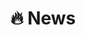 # 🔥 News
<!-- <strong style="color:#e74d3c; font-weight:600">I am applying for Fall 2025 PhD programs. If there are opportunities in your research group, please feel free to reach out! </strong>

<strong style="font-weight:600;">Email: xchen279 [at] jhu [dot] com | Phone: (667) 434-8060</strong> -->

<!-- - *2024.06*: I will join [ALIVE](https://publichealth.jhu.edu/aids-linked-to-the-intravenous-experience) as a data analyst.
- *2023.12*: 🎉 One paper (MapLE) is accepted by AAAI2024.
- *2023.06*: 🎉 One paper (GFAP) is accepted by Plant Physiology. -->

<!-- - *2023.04*: 🔥 We release [AudioGPT](https://github.com/AIGC-Audio/AudioGPT) (⭐️6k+) -->
<!-- - *2023.01*: I join [Bytedance AI Lab, Speech & Audio Team](https://ailab.bytedance.com/) <img src='./images/tiktok.png' style='width: 6em;'> as a research scientist in Singapore! -->
 